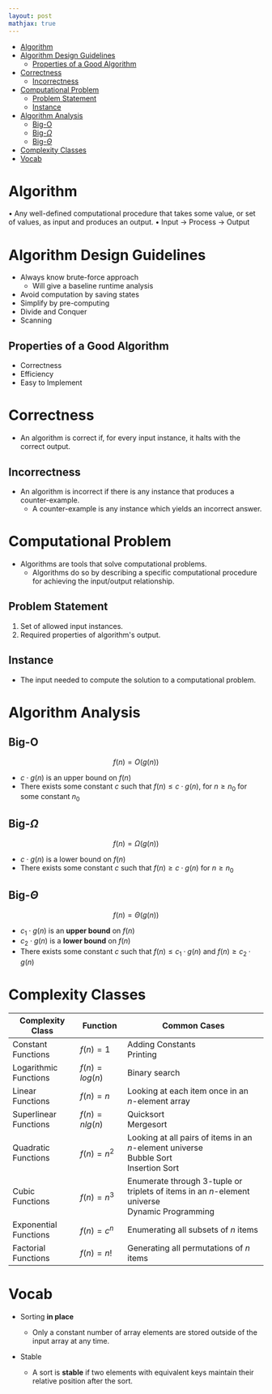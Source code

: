 ```yaml
---
layout: post
mathjax: true
---
```


- [Algorithm](#algorithm)
- [Algorithm Design Guidelines](#algorithm-design-guidelines)
    - [Properties of a Good Algorithm](#properties-of-a-good-algorithm)
- [Correctness](#correctness)
    - [Incorrectness](#incorrectness)
- [Computational Problem](#computational-problem)
    - [Problem Statement](#problem-statement)
    - [Instance](#instance)
- [Algorithm Analysis](#algorithm-analysis)
    - [Big-O](#big-o)
    - [Big-$\Omega$](#big-omega)
    - [Big-$\Theta$](#big-theta)
- [Complexity Classes](#complexity-classes)
- [Vocab](#vocab)

# Algorithm

• Any well-defined computational procedure that takes some value, or set of values, as input and produces an output.
• Input -> Process -> Output


# Algorithm Design Guidelines

- Always know brute-force approach
  - Will give a baseline runtime analysis
- Avoid computation by saving states
- Simplify by pre-computing
- Divide and Conquer
- Scanning
 
## Properties of a Good Algorithm

* Correctness
* Efficiency
* Easy to Implement

# Correctness

- An algorithm is correct if, for every input instance, it halts with the correct output.

## Incorrectness
- An algorithm is incorrect if there is any instance that produces a counter-example.
    - A counter-example is any instance which yields an incorrect answer.

# Computational Problem

- Algorithms are tools that solve computational problems.
  - Algorithms do so by describing a specific computational procedure for achieving the input/output relationship.

## Problem Statement
1. Set of allowed input instances.
2. Required properties of algorithm's output.

## Instance

- The input needed to compute the solution to a computational problem.

# Algorithm Analysis
## Big-O
$$f(n)=O(g(n))$$
- $c\cdot{g(n)}$ is an upper bound on $f(n)$
- There exists some constant $c$ such that $f(n) \le c\cdot g(n)$, for $n\ge n_0$ for some constant $n_0$

## Big-$\Omega$
$$f(n)=\Omega(g(n))$$
- $c\cdot g(n)$ is a lower bound on $f(n)$
- There exists some constant $c$ such that $f(n)\ge c\cdot g(n)$ for $n\ge n_0$

## Big-$\Theta$
$$f(n)=\Theta(g(n))$$
- $c_1\cdot g(n)$ is an **upper bound** on $f(n)$
- $c_2\cdot g(n)$ is a **lower bound** on $f(n)$
- There exists some constant $c$ such that $f(n)\le c_1\cdot g(n)$ and $f(n)\ge c_2\cdot g(n)$

# Complexity Classes

| Complexity Class      | Function        | Common Cases                                                                                     |
| --------------------- | --------------- | ------------------------------------------------------------------------------------------------ |
| Constant Functions    | $f(n) = 1$      | Adding Constants<br>Printing                                                                     |
| Logarithmic Functions | $f(n) = log(n)$ | Binary search                                                                                    |
| Linear Functions      | $f(n) = n$      | Looking at each item once in an $n$-element array                                                |
| Superlinear Functions | $f(n) = nlg(n)$ | Quicksort<br>Mergesort                                                                           |
| Quadratic Functions   | $f(n) = n^2$    | Looking at all pairs of items in an $n$-element universe<br>Bubble Sort<br>Insertion Sort        |
| Cubic Functions       | $f(n) = n^3$    | Enumerate through 3-tuple or triplets of items in an $n$-element universe<br>Dynamic Programming |
| Exponential Functions | $f(n) = c^n$    | Enumerating all subsets of $n$ items                                                             |
| Factorial Functions   | $f(n) = n!$     | Generating all permutations of $n$ items                                                         |


# Vocab

- Sorting **in place**
    - Only a constant number of array elements are stored outside of the input array at any time.

- Stable
    - A sort is **stable** if two elements with equivalent keys maintain their relative position after the sort.